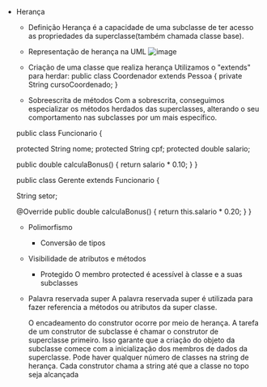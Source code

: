 * Herança
  * Definição 
  Herança é a capacidade de uma subclasse de ter acesso as propriedades da superclasse(também chamada classe base).

  * Representação de herança na UML
  ![image](https://user-images.githubusercontent.com/104370082/190518690-c37a32a8-c186-407d-92c7-28601933913d.png)

  * Criação de uma classe que realiza herança 
  Utilizamos o "extends" para herdar:
  public class Coordenador extends Pessoa {
    private String cursoCoordenado;
  }

  * Sobreescrita de métodos
   Com a sobrescrita, conseguimos especializar os métodos herdados das superclasses, alterando o seu comportamento nas subclasses por um mais específico.
   
   public class Funcionario {

    protected String nome;
    protected String cpf;
    protected double salario;

    public double calculaBonus() {
        return salario * 0.10;
        }
    }
   
   public class Gerente extends Funcionario {

    String setor;

    @Override
    public double calculaBonus() {
        return this.salario * 0.20;
        }
    }

  * Polimorfismo
    * Conversão de tipos 


  * Visibilidade de atributos e métodos
     * Protegido
      O membro protected é acessível à classe e a suas subclasses

  * Palavra reservada super
     A palavra reservada super é utilizada para fazer referencia a métodos ou atributos da super classe.

    O encadeamento do construtor ocorre por meio de herança. 
    A tarefa de um construtor de subclasse é chamar o construtor de superclasse primeiro. Isso garante que a criação do objeto da subclasse comece com a inicialização dos membros de dados da superclasse.
    Pode haver qualquer número de classes na string de herança. Cada construtor chama a string até que a classe no topo seja alcançada
